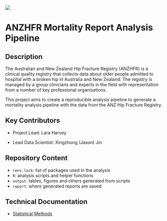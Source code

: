 ![](https://anzhfr.org/wp-content/uploads/sites/1164/2021/07/ANZHFR-removebg.png)

# ANZHFR Mortality Report Analysis Pipeline

## Description

The Australian and New Zealand Hip Fracture Registry (ANZHFR) is a clinical quality registry that collects data about older people admitted to hospital with a broken hip in Australia and New Zealand. The registry is managed by a group clinicians and experts in the field with representation from a number of key professional organisations.

This project aims to create a reproducible analysis pipeline to generate a mortality analysis pipeline with the data from the ANZ Hip Fracture Registry.

## Key Contributors

-   Project Lead: Lara Harvey

-   Lead Data Scientist: Xingzhong (Jason) Jin

## Repository Content

-   `renv.lock`: list of packages used in the analysis
-   `R`: analysis scripts and helper functions
-   `output`: tables, figures and others generated from scripts
-   `report`: where generated reports are saved

## Technical Documentation

-   [Statistical Methods](documentation/statistical-methods.md)
